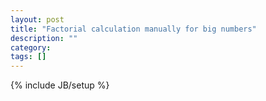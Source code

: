 ```yaml
---
layout: post
title: "Factorial calculation manually for big numbers"
description: ""
category: 
tags: []
---
```

{% include JB/setup %}

